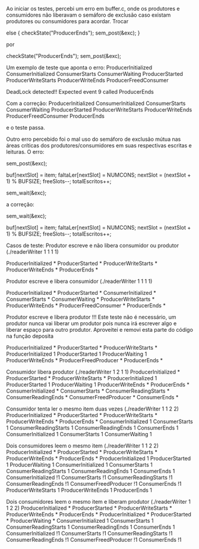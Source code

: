 Ao iniciar os testes, percebi um erro em buffer.c, onde os produtores e consumidores não liberavam o semáforo de exclusão caso existam produtores ou consumidores para acordar. 
Trocar

else {
    checkState("ProducerEnds");
    sem_post(&exc);
  }

por

checkState("ProducerEnds");
sem_post(&exc);

Um exemplo de teste que aponta o erro:
ProducerInitialized
ConsumerInitialized
ConsumerStarts
ConsumerWaiting
ProducerStarted
ProducerWriteStarts
ProducerWriteEnds
ProducerFreedConsumer

DeadLock detected!!
Expected event 9 called ProducerEnds

Com a correção:
ProducerInitialized
ConsumerInitialized
ConsumerStarts
ConsumerWaiting
ProducerStarted
ProducerWriteStarts
ProducerWriteEnds
ProducerFreedConsumer
ProducerEnds

e o teste passa.

Outro erro percebido foi o mal uso do semáforo de exclusão mútua nas áreas críticas dos produtores/consumidores em suas respectivas escritas e leituras. O erro:

sem_post(&exc);

buf[nextSlot] = item;
faltaLer[nextSlot] = NUMCONS;
nextSlot = (nextSlot + 1) % BUFSIZE;
freeSlots--;
totalEscritos++;

sem_wait(&exc);

a correção:

sem_wait(&exc);

buf[nextSlot] = item;
faltaLer[nextSlot] = NUMCONS;
nextSlot = (nextSlot + 1) % BUFSIZE;
freeSlots--;
totalEscritos++;

Casos de teste:
Produtor escreve e não libera consumidor ou produtor (./readerWriter 1 1 1 1)

ProducerInitialized *
ProducerStarted *
ProducerWriteStarts *
ProducerWriteEnds *
ProducerEnds *

Produtor escreve e libera consumidor (./readerWriter 1 1 1 1)

ProducerInitialized *
ProducerStarted *
ConsumerInitialized *
ConsumerStarts *
ConsumerWaiting *
ProducerWriteStarts *
ProducerWriteEnds *
ProducerFreedConsumer *
ProducerEnds *

Produtor escreve e libera produtor
!!! Este teste não é necessário, um produtor nunca vai liberar um produtor pois nunca irá escrever algo e liberar espaço para outro produtor. Aproveitei e removi esta parte do código na função deposita

ProducerInitialized *
ProducerStarted *
ProducerWriteStarts *
ProducerInitialized 1
ProducerStarted 1
ProducerWaiting 1
ProducerWriteEnds *
ProducerFreedProducer *
ProducerEnds *

Consumidor libera produtor (./readerWriter 1 2 1 1)
ProducerInitialized *
ProducerStarted *
ProducerWriteStarts *
ProducerInitialized 1
ProducerStarted 1
ProducerWaiting 1
ProducerWriteEnds *
ProducerEnds *
ConsumerInitialized *
ConsumerStarts *
ConsumerReadingStarts *
ConsumerReadingEnds *
ConsumerFreedProducer *
ConsumerEnds *

Consumidor tenta ler o mesmo item duas vezes (./readerWriter 1 1 2 2)
ProducerInitialized *
ProducerStarted *
ProducerWriteStarts *
ProducerWriteEnds *
ProducerEnds *
ConsumerInitialized 1
ConsumerStarts 1
ConsumerReadingStarts 1
ConsumerReadingEnds 1
ConsumerEnds 1
ConsumerInitialized 1
ConsumerStarts 1
ConsumerWaiting 1

Dois consumidores leem o mesmo item (./readerWriter 1 1 2 2)
ProducerInitialized *
ProducerStarted *
ProducerWriteStarts *
ProducerWriteEnds *
ProducerEnds *
ProducerInitialized 1
ProducerStarted 1
ProducerWaiting 1
ConsumerInitialized 1
ConsumerStarts 1
ConsumerReadingStarts 1
ConsumerReadingEnds 1
ConsumerEnds 1
ConsumerInitialized !1
ConsumerStarts !1
ConsumerReadingStarts !1
ConsumerReadingEnds !1
ConsumerFreedProducer !1
ConsumerEnds !1
ProducerWriteStarts 1
ProducerWriteEnds 1
ProducerEnds 1


Dois consumidores leem o mesmo item e liberam produtor (./readerWriter 1 1 2 2)
ProducerInitialized *
ProducerStarted *
ProducerWriteStarts *
ProducerWriteEnds *
ProducerEnds *
ProducerInitialized *
ProducerStarted *
ProducerWaiting *
ConsumerInitialized 1
ConsumerStarts 1
ConsumerReadingStarts 1
ConsumerReadingEnds 1
ConsumerEnds 1
ConsumerInitialized !1
ConsumerStarts !1
ConsumerReadingStarts !1
ConsumerReadingEnds !1
ConsumerFreedProducer !1
ConsumerEnds !1